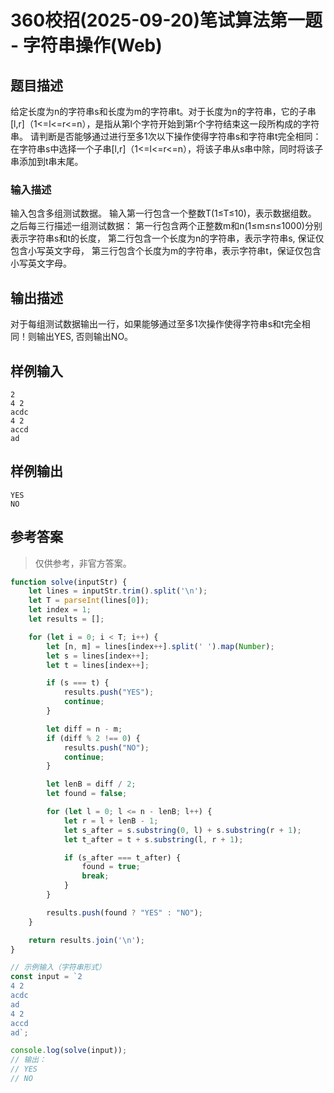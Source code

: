 # 360校招(2025-09-20)笔试算法第一题 - 字符串操作(Web)

## 题目描述

给定长度为n的字符串s和长度为m的字符串t。对于长度为n的字符串，它的子串[l,r]（1<=l<=r<=n），是指从第l个字符开始到第r个字符结束这一段所构成的字符串。
请判断是否能够通过进行至多1次以下操作使得字符串s和字符串t完全相同：在字符串s中选择一个子串[l,r]（1<=l<=r<=n），将该子串从s串中除，同时将该子串添加到t串末尾。

### 输入描述

输入包含多组测试数据。
输入第一行包含一个整数T(1≤T≤10)，表示数据组数。
之后每三行描述一组测试数据：
第一行包含两个正整数m和n(1≤m≤n≤1000)分别表示字符串s和t的长度，
第二行包含一个长度为n的字符串，表示字符串s, 保证仅包含小写英文字母，
第三行包含个长度为m的字符串，表示字符串t，保证仅包含小写英文字母。

## 输出描述

对于每组测试数据输出一行，如果能够通过至多1次操作使得字符串s和t完全相同！则输出YES, 否则输出NO。

## 样例输入
```
2
4 2
acdc
4 2
accd
ad
```

## 样例输出
```
YES
NO
```

## 参考答案

> 仅供参考，非官方答案。

```js
function solve(inputStr) {
    let lines = inputStr.trim().split('\n');
    let T = parseInt(lines[0]);
    let index = 1;
    let results = [];

    for (let i = 0; i < T; i++) {
        let [n, m] = lines[index++].split(' ').map(Number);
        let s = lines[index++];
        let t = lines[index++];

        if (s === t) {
            results.push("YES");
            continue;
        }

        let diff = n - m;
        if (diff % 2 !== 0) {
            results.push("NO");
            continue;
        }

        let lenB = diff / 2;
        let found = false;

        for (let l = 0; l <= n - lenB; l++) {
            let r = l + lenB - 1;
            let s_after = s.substring(0, l) + s.substring(r + 1);
            let t_after = t + s.substring(l, r + 1);

            if (s_after === t_after) {
                found = true;
                break;
            }
        }

        results.push(found ? "YES" : "NO");
    }

    return results.join('\n');
}

// 示例输入（字符串形式）
const input = `2
4 2
acdc
ad
4 2
accd
ad`;

console.log(solve(input));
// 输出：
// YES
// NO
```
